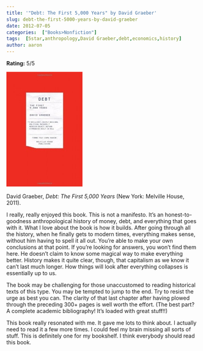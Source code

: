 ```yaml
---
title: '"Debt: The First 5,000 Years" by David Graeber'
slug: debt-the-first-5000-years-by-david-graeber
date: 2012-07-05
categories:  ["Books>Nonfiction"]
tags:  [5star,anthropology,David Graeber,debt,economics,history]
author: aaron
---
```


**Rating:** 5/5

![](cover1-199x300.jpg "Debt")

David Graeber, *Debt: The First 5,000 Years* (New York: Melville House, 2011).

I really, really enjoyed this book. This is not a manifesto. It’s an honest-to-goodness anthropological history of money, debt, and everything that goes with it. What I love about the book is how it builds. After going through all the history, when he finally gets to modern times, everything makes sense, without him having to spell it all out. You’re able to make your own conclusions at that point. If you’re looking for answers, you won’t find them here. He doesn’t claim to know some magical way to make everything better. History makes it quite clear, though, that capitalism as we know it can’t last much longer. How things will look after everything collapses is essentially up to us.

The book may be challenging for those unaccustomed to reading historical texts of this type. You may be tempted to jump to the end. Try to resist the urge as best you can. The clarity of that last chapter after having plowed through the preceding 300+ pages is well worth the effort. (The best part? A complete academic bibliography! It’s loaded with great stuff!!)

This book really resonated with me. It gave me lots to think about. I actually need to read it a few more times. I could feel my brain missing all sorts of stuff. This is definitely one for my bookshelf. I think everybody should read this book.
